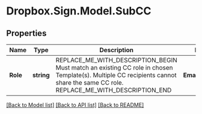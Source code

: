 # Dropbox.Sign.Model.SubCC

## Properties

Name | Type | Description | Notes
------------ | ------------- | ------------- | -------------
**Role** | **string** | REPLACE_ME_WITH_DESCRIPTION_BEGIN Must match an existing CC role in chosen Template(s). Multiple CC recipients cannot share the same CC role. REPLACE_ME_WITH_DESCRIPTION_END | **EmailAddress** | **string** | REPLACE_ME_WITH_DESCRIPTION_BEGIN The email address of the CC recipient. REPLACE_ME_WITH_DESCRIPTION_END | 

[[Back to Model list]](../README.md#documentation-for-models) [[Back to API list]](../README.md#documentation-for-api-endpoints) [[Back to README]](../README.md)

